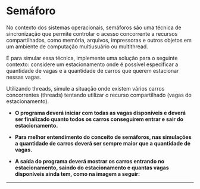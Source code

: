 # Semáforo

No contexto dos sistemas operacionais, semáforos são uma técnica de sincronização que permite
controlar o acesso concorrente a recursos compartilhados, como memória, arquivos, impressoras e outros
objetos em um ambiente de computação multiusuário ou multithread.


E para simular essa técnica, implemente uma solução para o seguinte contexto: considere um
estacionamento onde é possível especificar a quantidade de vagas e a quantidade de carros que querem
estacionar nessas vagas.

Utilizando threads, simule a situação onde existem vários carros concorrentes
(threads) tentando utilizar o recurso compartilhado (vagas do estacionamento).


- **O programa deverá iniciar com todas as vagas disponíveis e deverá ser finalizado quanto todos os
  carros conseguirem entrar e sair do estacionamento.**

- **Para melhor entendimento do conceito de semáforos,
  nas simulações a quantidade de carros deverá ser sempre maior que a quantidade de vagas.**

- **A saída do programa deverá mostrar os carros entrando no estacionamento, saindo do
  estacionamento e quantas vagas disponíveis ainda tem, como na imagem a seguir:**

---